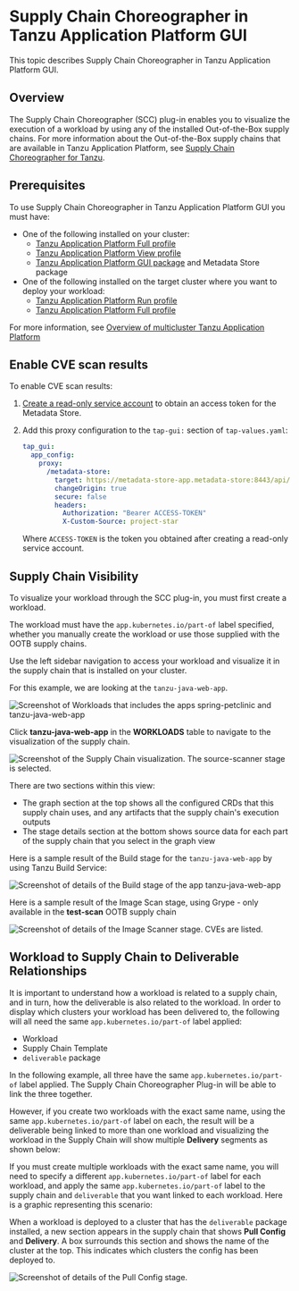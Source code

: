 # Supply Chain Choreographer in Tanzu Application Platform GUI

This topic describes Supply Chain Choreographer in Tanzu Application Platform GUI.


## <a id="overview"></a> Overview

The Supply Chain Choreographer (SCC) plug-in enables you to visualize the execution of a workload
by using any of the installed Out-of-the-Box supply chains.
For more information about the Out-of-the-Box supply chains that are available in
Tanzu Application Platform, see [Supply Chain Choreographer for Tanzu](../../scc/about.md).


## <a id="prerequisites"></a> Prerequisites

To use Supply Chain Choreographer in Tanzu Application Platform GUI you must have:

* One of the following installed on your cluster:
  * [Tanzu Application Platform Full profile](../../install.md#install-profile)
  * [Tanzu Application Platform View profile](../../install.md#install-profile)
  * [Tanzu Application Platform GUI package](../install-tap-gui.md) and Metadata Store package
* One of the following installed on the target cluster where you want to deploy your workload:
  * [Tanzu Application Platform Run profile](../../install.md#install-profile)
  * [Tanzu Application Platform Full profile](../../install.md#install-profile)

For more information, see
[Overview of multicluster Tanzu Application Platform](../../multicluster/about.md)


## <a id="scan"></a> Enable CVE scan results

To enable CVE scan results:

1. [Create a read-only service account](../../scst-store/create-service-account-access-token.md#ro-serv-accts) to obtain an access token for the Metadata Store.
1. Add this proxy configuration to the `tap-gui:` section of `tap-values.yaml`:

    ```yaml
    tap_gui:
      app_config:
        proxy:
          /metadata-store:
            target: https://metadata-store-app.metadata-store:8443/api/v1
            changeOrigin: true
            secure: false
            headers:
              Authorization: "Bearer ACCESS-TOKEN"
              X-Custom-Source: project-star
    ```

    Where `ACCESS-TOKEN` is the token you obtained after creating a read-only service account.


## <a id="sc-visibility"></a> Supply Chain Visibility

To visualize your workload through the SCC plug-in, you must first create a workload.

The workload must have the `app.kubernetes.io/part-of` label specified, whether you manually create
the workload or use those supplied with the OOTB supply chains.

Use the left sidebar navigation to access your workload and visualize it in the supply chain that is
installed on your cluster.

For this example, we are looking at the `tanzu-java-web-app`.

![Screenshot of Workloads that includes the apps spring-petclinic and tanzu-java-web-app](images/workloads.png)

Click **tanzu-java-web-app** in the **WORKLOADS** table to navigate to the visualization of the
supply chain.

![Screenshot of the Supply Chain visualization. The source-scanner stage is selected.](images/visual-sc.png)

There are two sections within this view:

- The graph section at the top shows all the configured CRDs that this supply chain uses, and any artifacts that the supply chain's execution outputs
- The stage details section at the bottom shows source data for each part of the supply chain that you select in the graph view

Here is a sample result of the Build stage for the `tanzu-java-web-app` by using Tanzu Build Service:

![Screenshot of details of the Build stage of the app tanzu-java-web-app](images/build-stage-sample.png)

Here is a sample result of the Image Scan stage, using Grype - only available in the **test-scan** OOTB supply chain

![Screenshot of details of the Image Scanner stage. CVEs are listed.](images/scc-scan.png)

## <a id="w-scc-deliverable"></a> Workload to Supply Chain to Deliverable Relationships

It is important to understand how a workload is related to a supply chain, and in turn, how the deliverable is also related to the workload.
In order to display which clusters your workload has been delivered to, the following will all need the same `app.kubernetes.io/part-of` label applied: 
- Workload
- Supply Chain Template
- `deliverable` package

In the following example, all three have the same `app.kubernetes.io/part-of` label applied. The Supply Chain Choreographer Plug-in will be able to link the three together. 
<insert graphic>
 
However, if you create two workloads with the exact same name, using the same `app.kubernetes.io/part-of` label on each, the result will be a deliverable being linked to more than one workload and visualizing the workload in the Supply Chain will show multiple **Delivery** segments as shown below: 


If you must create multiple workloads with the exact same name, you will need to specify a different `app.kubernetes.io/part-of` label for each workload, and apply the same  `app.kubernetes.io/part-of` label to the supply chain and `deliverable` that you want linked to each workload. Here is a graphic representing this scenario:


When a workload is deployed to a cluster that has the `deliverable` package installed, a new section
appears in the supply chain that shows **Pull Config** and **Delivery**.
A box surrounds this section and shows the name of the cluster at the top.
This indicates which clusters the config has been deployed to.

![Screenshot of details of the Pull Config stage.](images/pull-config.png)
